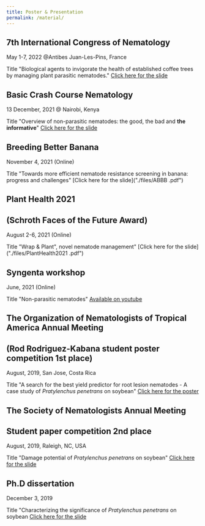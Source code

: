 ```yaml
---
title: Poster & Presentation 
permalink: /material/
--- 
```


## 7th International Congress of Nematology 
May 1-7, 2022 @Antibes Juan-Les-Pins, France

Title "Biological agents to invigorate the health of established coffee trees by managing plant parasitic nematodes."
[Click here for the slide]("./files/ICN2022.pdf")


## Basic Crash Course Nematology
13 December, 2021 @ Nairobi, Kenya

Title "Overview of non-parasitic nematodes: the good, the bad and **the informative**"
[Click here for the slide]("./files/BCCN2021.pdf")


## Breeding Better Banana
November 4, 2021 (Online)

Title "Towards more efficient nematode resistance screening in banana: progress and challenges"
[Click here for the slide]("./files/ABBB .pdf")


## Plant Health 2021 
## (Schroth Faces of the Future Award)
August 2-6, 2021 (Online)

Title "Wrap & Plant", novel nematode management"
[Click here for the slide]("./files/PlantHealth2021 .pdf")


## Syngenta workshop
June, 2021 (Online)

Title "Non-parasitic nematodes"
[Available on youtube](https://www.youtube.com/watch?v=WYr11nKgYF4)


## The Organization of Nematologists of Tropical America Annual Meeting 
## (Rod Rodriguez-Kabana student poster competition 1st place)
August, 2019, San Jose, Costa Rica

Title "A search for the best yield predictor for root lesion nematodes - A case study of *Pratylenchus penetrans* on soybean"
[Click here for the poster]("./files/ONTA2019_poster.pdf")


## The Society of Nematologists Annual Meeting
## Student paper competition 2nd place
August, 2019, Raleigh, NC, USA

Title "Damage potential of *Pratylenchus penetrans* on soybean"
[Click here for the slide]("./files/SON2019.pdf")


## Ph.D dissertation
December 3, 2019

Title "Characterizing the significance of *Pratylenchus penetrans* on soybean
[Click here for the slide]("./files/PhDdissertation.pdf")


